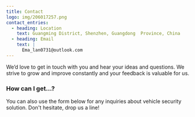 ```yaml
---
title: Contact
logo: img/206017257.png
contact_entries:
  - heading: Location
    text: Guangming District, Shenzhen, Guangdong  Province, China
  - heading: Email
    text: |
      Ema_lan0731@outlook.com
---
```

We’d love to get in touch with you and hear your ideas and
questions. We strive to grow and improve constantly and your feedback
is valuable for us.

<h3 class="f4 b lh-title mb2">How can I get…?</h3>

You can also use the form below for any inquiries about vehicle security solution. Don't hesitate, drop us a line!